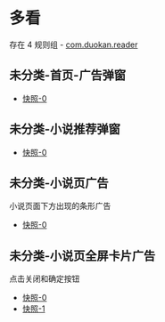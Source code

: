 # 多看

存在 4 规则组 - [com.duokan.reader](/src/apps/com.duokan.reader.ts)

## 未分类-首页-广告弹窗

- [快照-0](https://i.gkd.li/i/13248773)

## 未分类-小说推荐弹窗

- [快照-0](https://i.gkd.li/i/13413412)

## 未分类-小说页广告

小说页面下方出现的条形广告

- [快照-0](https://i.gkd.li/i/13497902)

## 未分类-小说页全屏卡片广告

点击关闭和确定按钮

- [快照-0](https://i.gkd.li/i/13498048)
- [快照-1](https://i.gkd.li/i/13497990)
